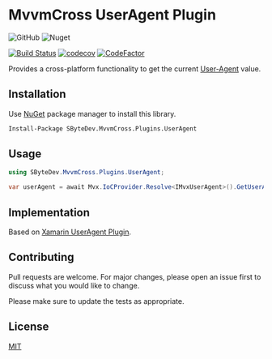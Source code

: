 # MvvmCross UserAgent Plugin
![GitHub](https://img.shields.io/github/license/SByteDev/Net.MvvmCross.Plugins.UserAgent.svg)
![Nuget](https://img.shields.io/nuget/v/SByteDev.MvvmCross.Plugins.UserAgent.svg)

[![Build Status](https://travis-ci.org/SByteDev/Net.MvvmCross.Plugins.UserAgent.svg?branch=master)](https://travis-ci.org/SByteDev/Net.MvvmCross.Plugins.UserAgent)
[![codecov](https://codecov.io/gh/SByteDev/Net.MvvmCross.Plugins.UserAgent/branch/master/graph/badge.svg)](https://codecov.io/gh/SByteDev/Net.MvvmCross.Plugins.UserAgent)
[![CodeFactor](https://www.codefactor.io/repository/github/sbytedev/net.mvvmcross.plugins.useragent/badge)](https://www.codefactor.io/repository/github/sbytedev/net.mvvmcross.plugins.useragent)

Provides a cross-platform functionality to get the current [User-Agent](https://developer.mozilla.org/en-US/docs/Web/HTTP/Headers/User-Agent) value.

## Installation

Use [NuGet](https://www.nuget.org) package manager to install this library.

```bash
Install-Package SByteDev.MvvmCross.Plugins.UserAgent
```

## Usage
```cs
using SByteDev.MvvmCross.Plugins.UserAgent;

var userAgent = await Mvx.IoCProvider.Resolve<IMvxUserAgent>().GetUserAgentAsync(CancellationToken.None);
```

## Implementation
Based on [Xamarin UserAgent Plugin](https://github.com/SByteDev/Net.Xamarin.Plugins.UserAgent).

## Contributing
Pull requests are welcome. For major changes, please open an issue first to discuss what you would like to change.

Please make sure to update the tests as appropriate.

## License
[MIT](https://choosealicense.com/licenses/mit/)
